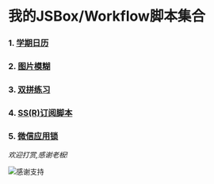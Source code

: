 # 我的JSBox/Workflow脚本集合

### 1. [学期日历](https://jsboxbbs.com/d/86--)

### 2. [图片模糊](https://jsboxbbs.com/d/99--)

### 3. [双拼练习](https://jsboxbbs.com/d/108--)

### 4. [SS(R)订阅脚本](https://jsboxbbs.com/d/110-ss-r)

### 5. [微信应用锁](https://jsboxbbs.com/d/120--/5)

*欢迎打赏,感谢老板!*

![感谢支持](https://raw.githubusercontent.com/Fndroid/jsbox_script/master/imgs/thankyou.jpg)
